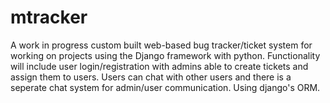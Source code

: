 # mtracker
A work in progress custom built web-based bug tracker/ticket system for working on projects using the Django framework with python. Functionality will include user login/registration with admins able to create tickets and assign them to users. Users can chat with other users and there is a seperate chat system for admin/user communication. Using django's ORM.
